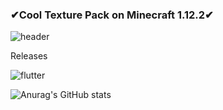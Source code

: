 ### ✔Cool Texture Pack on Minecraft 1.12.2✔
![header](https://user-images.githubusercontent.com/92851677/139299232-5cdea6d2-43ab-47f0-a006-2267f2713352.png)

 Releases

![flutter](https://img.shields.io/github/v/release/krystallixxx/MineSense-ResourcePack-1.12.2?include_prereleases&label=MineSense&style=for-the-badge)

![Anurag's GitHub stats](https://github-readme-stats.vercel.app/api?username=krystallixxx&show_icons=true&theme=dark)

